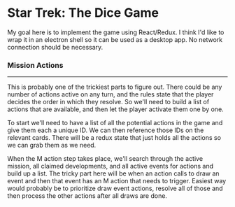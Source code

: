 # Star Trek: The Dice Game

My goal here is to implement the game using React/Redux. I think I'd like to wrap
it in an electron shell so it can be used as a desktop app. No network connection
should be necessary.

### Mission Actions
---
This is probably one of the trickiest parts to figure out. There could be any
number of actions active on any turn, and the rules state that the player
decides the order in which they resolve. So we'll need to build a list
of actions that are available, and then let the player activate them one by one.

To start we'll need to have a list of all the potential actions in the game and give them each a unique ID. We can then reference those IDs on the relevant
cards. There will be a redux state that just holds all the actions so we can
grab them as we need.

When the M action step takes place, we'll search through the active mission, all
claimed developments, and all active events for actions and build up a list. The tricky part here will be when an action calls to draw an event and then that event has an M action that needs to trigger. Easiest way would probably be to prioritize draw event actions, resolve all of those and then process the other actions after all draws are done.